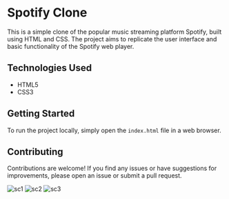 # Spotify Clone

This is a simple clone of the popular music streaming platform Spotify, built using HTML and CSS. The project aims to replicate the user interface and basic functionality of the Spotify web player.

## Technologies Used

- HTML5
- CSS3

## Getting Started

To run the project locally, simply open the `index.html` file in a web browser.

## Contributing

Contributions are welcome! If you find any issues or have suggestions for improvements, please open an issue or submit a pull request.

![sc1](https://github.com/pranaykumaradepu/Delta_WebTech/assets/142247764/87743f8c-788d-4f8c-9629-df53bf9716c9)
![sc2](https://github.com/pranaykumaradepu/Delta_WebTech/assets/142247764/95e51b83-d616-4d43-9bb2-30eefe5103e6)
![sc3](https://github.com/pranaykumaradepu/Delta_WebTech/assets/142247764/7f5b8a3a-ccaf-4bfb-8809-6a4e38c91442)
